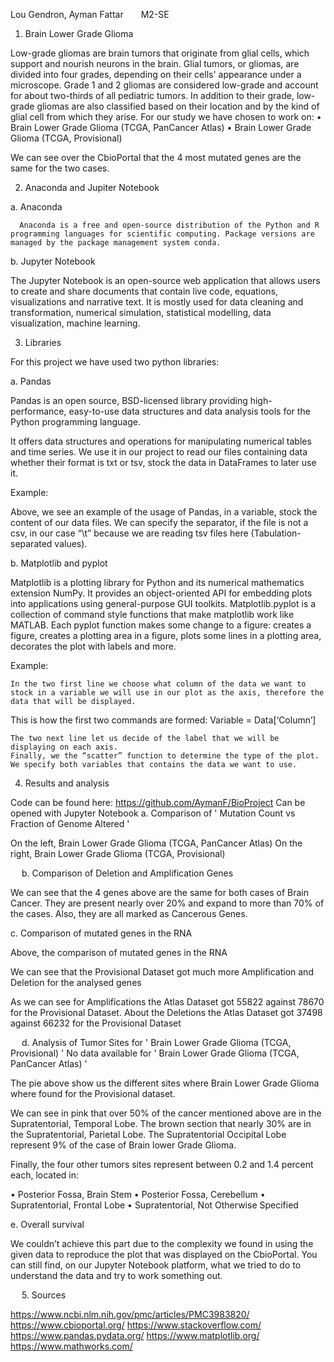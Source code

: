 Lou Gendron, Ayman Fattar  M2-SE 

1.	Brain Lower Grade Glioma

Low-grade gliomas are brain tumors that originate from glial cells, which support and nourish neurons in the brain. Glial tumors, or gliomas, are divided into four grades, depending on their cells' appearance under a microscope. Grade 1 and 2 gliomas are considered low-grade and account for about two-thirds of all pediatric tumors.
In addition to their grade, low-grade gliomas are also classified based on their location and by the kind of glial cell from which they arise.
For our study we have chosen to work on:
•	Brain Lower Grade Glioma (TCGA, PanCancer Atlas)
•	Brain Lower Grade Glioma (TCGA, Provisional) 

We can see over the CbioPortal that the 4 most mutated genes are the same for the two cases.

2.	Anaconda and Jupiter Notebook

a.	Anaconda

      Anaconda is a free and open-source distribution of the Python and R programming languages for scientific computing. Package versions are managed by the package management system conda.

b.	Jupyter Notebook

The Jupyter Notebook is an open-source web application that allows users to create and share documents that contain live code, equations, visualizations and narrative text. It is mostly used for data cleaning and transformation, numerical simulation, statistical modelling, data visualization, machine learning.


3.	Libraries

For this project we have used two python libraries:
 
a.	Pandas

Pandas is an open source, BSD-licensed library providing high-performance, easy-to-use data structures and data analysis tools for the Python programming language.

It offers data structures and operations for manipulating numerical tables and time series. We use it in our project to read our files containing data whether their format is txt or tsv, stock the data in DataFrames to later use it.

Example:

 

Above, we see an example of the usage of Pandas, in a variable, stock the content of our data files. We can specify the separator, if the file is not a csv, in our case “\t” because we are reading tsv files here (Tabulation-separated values).

b.	Matplotlib and pyplot

Matplotlib is a plotting library for Python and its numerical mathematics extension NumPy. It provides an object-oriented API for embedding plots into applications using general-purpose GUI toolkits.
Matplotlib.pyplot is a collection of command style functions that make matplotlib work like MATLAB. Each pyplot function makes some change to a figure: creates a figure, creates a plotting area in a figure, plots some lines in a plotting area, decorates the plot with labels and more.

Example:
 
	In the two first line we choose what column of the data we want to stock in a variable we will use in our plot as the axis, therefore the data that will be displayed.

This is how the first two commands are formed:
		Variable = Data[‘Column’]

	The two next line let us decide of the label that we will be displaying on each axis.
	Finally, we the “scatter” function to determine the type of the plot. We specify both variables that contains the data we want to use.
 

4.	Results and analysis

Code can be found here: https://github.com/AymanF/BioProject
Can be opened with Jupyter Notebook
a.	Comparison of ' Mutation Count vs Fraction of Genome Altered '

On the left, Brain Lower Grade Glioma (TCGA, PanCancer Atlas)
On the right, Brain Lower Grade Glioma (TCGA, Provisional) 
 

 
b.	Comparison of Deletion and Amplification Genes

 

We can see that the 4 genes above are the same for both cases of Brain Cancer. They are present nearly over 20% and expand to more than 70% of the cases. Also, they are all marked as Cancerous Genes.

c.	Comparison of mutated genes in the RNA

 
Above, the comparison of mutated genes in the RNA

We can see that the Provisional Dataset got much more Amplification and Deletion for the analysed genes

As we can see for Amplifications the Atlas Dataset got 55822 against 78670 for the Provisional Dataset. About the Deletions the Atlas Dataset got 37498 against 66232 for the Provisional Dataset

 
d.	Analysis of Tumor Sites for ' Brain Lower Grade Glioma (TCGA, Provisional) '
No data available for ' Brain Lower Grade Glioma (TCGA, PanCancer Atlas) '
 

The pie above show us the different sites where Brain Lower Grade Glioma where found for the Provisional dataset.

We can see in pink that over 50% of the cancer mentioned above are in the Supratentorial, Temporal Lobe. The brown section that nearly 30% are in the Supratentorial, Parietal Lobe. The Supratentorial Occipital Lobe represent 9% of the case of Brain lower Grade Glioma.

Finally, the four other tumors sites represent between 0.2 and 1.4 percent each, located in:

•	Posterior Fossa, Brain Stem
•	Posterior Fossa, Cerebellum
•	Supratentorial, Frontal Lobe
•	Supratentorial, Not Otherwise Specified

e.	Overall survival

We couldn’t achieve this part due to the complexity we found in using the given data to reproduce the plot that was displayed on the CbioPortal.
You can still find, on our Jupyter Notebook platform, what we tried to do to understand the data and try to work something out.

 
5.	Sources

https://www.ncbi.nlm.nih.gov/pmc/articles/PMC3983820/
https://www.cbioportal.org/
https://www.stackoverflow.com/
https://www.pandas.pydata.org/
https://www.matplotlib.org/
https://www.mathworks.com/

